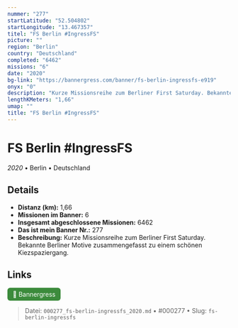 ```yaml
---
nummer: "277"
startLatitude: "52.504802"
startLongitude: "13.467357"
titel: "FS Berlin #IngressFS"
picture: ""
region: "Berlin"
country: "Deutschland"
completed: "6462"
missions: "6"
date: "2020"
bg-link: "https://bannergress.com/banner/fs-berlin-ingressfs-e919"
onyx: "0"
description: "Kurze Missionsreihe zum Berliner First Saturday. Bekannte Berliner Motive zusammengefasst zu einem schönen Kiezspaziergang."
lengthKMeters: "1,66"
umap: ""
title: "FS Berlin #IngressFS"
---
```

# FS Berlin #IngressFS

*2020* • Berlin • Deutschland



## Details
- **Distanz (km):** 1,66
- **Missionen im Banner:** 6
- **Insgesamt abgeschlossene Missionen:** 6462
- **Das ist mein Banner Nr.:** 277
- **Beschreibung:** Kurze Missionsreihe zum Berliner First Saturday. Bekannte Berliner Motive zusammengefasst zu einem schönen Kiezspaziergang.


## Links
<div style="margin-top: 0.5em;">
<a href="https://bannergress.com/banner/fs-berlin-ingressfs-e919" target="_blank" style="display:inline-block;margin-right:8px;padding:6px 12px;background-color:#3c8b3c;color:white;text-decoration:none;border-radius:6px;">🔗 Bannergress</a>

</div>


> Datei: `000277_fs-berlin-ingressfs_2020.md` • #000277 • Slug: `fs-berlin-ingressfs`
